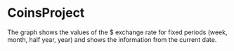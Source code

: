 # CoinsProject
The graph shows the values of the $ exchange rate for fixed periods (week, month, half year, year) and shows the information from the current date.
